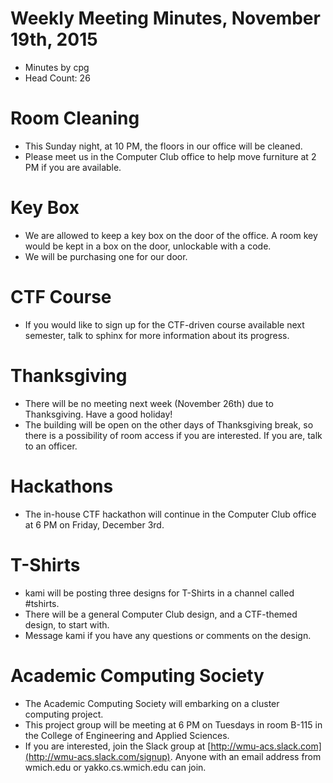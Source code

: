 # Weekly Meeting Minutes, November 19th, 2015

- Minutes by cpg
- Head Count: 26

# Room Cleaning

- This Sunday night, at 10 PM, the floors in our office will be cleaned.
- Please meet us in the Computer Club office to help move furniture at 2 PM if you are available.

# Key Box

- We are allowed to keep a key box on the door of the office. A room key would be kept in a box on the door, unlockable with a code.
- We will be purchasing one for our door.

# CTF Course

- If you would like to sign up for the CTF-driven course available next semester, talk to sphinx for more information about its progress.

# Thanksgiving

- There will be no meeting next week (November 26th) due to Thanksgiving. Have a good holiday!
- The building will be open on the other days of Thanksgiving break, so there is a possibility of room access if you are interested. If you are, talk to an officer.

# Hackathons

- The in-house CTF hackathon will continue in the Computer Club office at 6 PM on Friday, December 3rd.

# T-Shirts

- kami will be posting three designs for T-Shirts in a channel called #tshirts.
- There will be a general Computer Club design, and a CTF-themed design, to start with.
- Message kami if you have any questions or comments on the design.

# Academic Computing Society

- The Academic Computing Society will embarking on a cluster computing project.
- This project group will be meeting at 6 PM on Tuesdays in room B-115 in the College of Engineering and Applied Sciences.
- If you are interested, join the Slack group at [http://wmu-acs.slack.com](http://wmu-acs.slack.com/signup). Anyone with an email address from wmich.edu or yakko.cs.wmich.edu can join.
